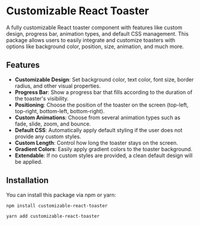 # Customizable React Toaster

A fully customizable React toaster component with features like custom design, progress bar, animation types, and default CSS management. This package allows users to easily integrate and customize toasters with options like background color, position, size, animation, and much more.

## Features

- **Customizable Design**: Set background color, text color, font size, border radius, and other visual properties.
- **Progress Bar**: Show a progress bar that fills according to the duration of the toaster's visibility.
- **Positioning**: Choose the position of the toaster on the screen (top-left, top-right, bottom-left, bottom-right).
- **Custom Animations**: Choose from several animation types such as fade, slide, zoom, and bounce.
- **Default CSS**: Automatically apply default styling if the user does not provide any custom styles.
- **Custom Length**: Control how long the toaster stays on the screen.
- **Gradient Colors**: Easily apply gradient colors to the toaster background.
- **Extendable**: If no custom styles are provided, a clean default design will be applied.

## Installation

You can install this package via npm or yarn:

```bash
npm install customizable-react-toaster
```

```bash
yarn add customizable-react-toaster
